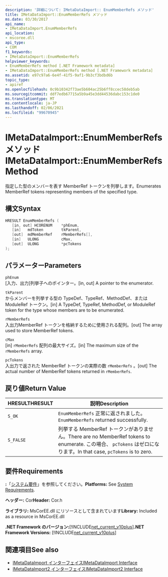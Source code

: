 ```yaml
---
description: '詳細について: IMetaDataImport:: EnumMemberRefs メソッド'
title: IMetaDataImport::EnumMemberRefs メソッド
ms.date: 03/30/2017
api_name:
- IMetaDataImport.EnumMemberRefs
api_location:
- mscoree.dll
api_type:
- COM
f1_keywords:
- IMetaDataImport::EnumMemberRefs
helpviewer_keywords:
- EnumMemberRefs method [.NET Framework metadata]
- IMetaDataImport::EnumMemberRefs method [.NET Framework metadata]
ms.assetid: e97c97a6-6e4f-41f5-9af1-9b3cf3bdbd6b
topic_type:
- apiref
ms.openlocfilehash: 0c9b10342f73ae5b604ac25b6ff8ccec58deb5ab
ms.sourcegitcommit: ddf7edb67715a5b9a45e3dd44536dabc153c1de0
ms.translationtype: MT
ms.contentlocale: ja-JP
ms.lasthandoff: 02/06/2021
ms.locfileid: "99670945"
---
```

# <a name="imetadataimportenummemberrefs-method"></a><span data-ttu-id="9b7db-103">IMetaDataImport::EnumMemberRefs メソッド</span><span class="sxs-lookup"><span data-stu-id="9b7db-103">IMetaDataImport::EnumMemberRefs Method</span></span>

<span data-ttu-id="9b7db-104">指定した型のメンバーを表す MemberRef トークンを列挙します。</span><span class="sxs-lookup"><span data-stu-id="9b7db-104">Enumerates MemberRef tokens representing members of the specified type.</span></span>  
  
## <a name="syntax"></a><span data-ttu-id="9b7db-105">構文</span><span class="sxs-lookup"><span data-stu-id="9b7db-105">Syntax</span></span>  
  
```cpp  
HRESULT EnumMemberRefs (  
   [in, out] HCORENUM    *phEnum,
   [in]   mdToken        tkParent,
   [out]  mdMemberRef    rMemberRefs[],
   [in]   ULONG          cMax,
   [out]  ULONG          *pcTokens  
);  
```  
  
## <a name="parameters"></a><span data-ttu-id="9b7db-106">パラメーター</span><span class="sxs-lookup"><span data-stu-id="9b7db-106">Parameters</span></span>  

 `phEnum`  
 <span data-ttu-id="9b7db-107">[入力、出力]列挙子へのポインター。</span><span class="sxs-lookup"><span data-stu-id="9b7db-107">[in, out] A pointer to the enumerator.</span></span>  
  
 `tkParent`  
 <span data-ttu-id="9b7db-108">からメンバーを列挙する型の TypeDef、TypeRef、MethodDef、または ModuleRef トークン。</span><span class="sxs-lookup"><span data-stu-id="9b7db-108">[in] A TypeDef, TypeRef, MethodDef, or ModuleRef token for the type whose members are to be enumerated.</span></span>  
  
 `rMemberRefs`  
 <span data-ttu-id="9b7db-109">入出力MemberRef トークンを格納するために使用される配列。</span><span class="sxs-lookup"><span data-stu-id="9b7db-109">[out] The array used to store MemberRef tokens.</span></span>  
  
 `cMax`  
 <span data-ttu-id="9b7db-110">[in] `rMemberRefs` 配列の最大サイズ。</span><span class="sxs-lookup"><span data-stu-id="9b7db-110">[in] The maximum size of the `rMemberRefs` array.</span></span>  
  
 `pcTokens`  
 <span data-ttu-id="9b7db-111">入出力で返された MemberRef トークンの実際の数 `rMemberRefs` 。</span><span class="sxs-lookup"><span data-stu-id="9b7db-111">[out] The actual number of MemberRef tokens returned in `rMemberRefs`.</span></span>  
  
## <a name="return-value"></a><span data-ttu-id="9b7db-112">戻り値</span><span class="sxs-lookup"><span data-stu-id="9b7db-112">Return Value</span></span>  
  
|<span data-ttu-id="9b7db-113">HRESULT</span><span class="sxs-lookup"><span data-stu-id="9b7db-113">HRESULT</span></span>|<span data-ttu-id="9b7db-114">説明</span><span class="sxs-lookup"><span data-stu-id="9b7db-114">Description</span></span>|  
|-------------|-----------------|  
|`S_OK`|<span data-ttu-id="9b7db-115">`EnumMemberRefs` 正常に返されました。</span><span class="sxs-lookup"><span data-stu-id="9b7db-115">`EnumMemberRefs` returned successfully.</span></span>|  
|`S_FALSE`|<span data-ttu-id="9b7db-116">列挙する MemberRef トークンがありません。</span><span class="sxs-lookup"><span data-stu-id="9b7db-116">There are no MemberRef tokens to enumerate.</span></span> <span data-ttu-id="9b7db-117">この場合、 `pcTokens` はゼロになります。</span><span class="sxs-lookup"><span data-stu-id="9b7db-117">In that case, `pcTokens` is to zero.</span></span>|  
  
## <a name="requirements"></a><span data-ttu-id="9b7db-118">要件</span><span class="sxs-lookup"><span data-stu-id="9b7db-118">Requirements</span></span>  

 <span data-ttu-id="9b7db-119">**:**「[システム要件](../../get-started/system-requirements.md)」を参照してください。</span><span class="sxs-lookup"><span data-stu-id="9b7db-119">**Platforms:** See [System Requirements](../../get-started/system-requirements.md).</span></span>  
  
 <span data-ttu-id="9b7db-120">**ヘッダー:** Cor</span><span class="sxs-lookup"><span data-stu-id="9b7db-120">**Header:** Cor.h</span></span>  
  
 <span data-ttu-id="9b7db-121">**ライブラリ:** MsCorEE.dll にリソースとして含まれています</span><span class="sxs-lookup"><span data-stu-id="9b7db-121">**Library:** Included as a resource in MsCorEE.dll</span></span>  
  
 <span data-ttu-id="9b7db-122">**.NET Framework のバージョン:**[!INCLUDE[net_current_v10plus](../../../../includes/net-current-v10plus-md.md)]</span><span class="sxs-lookup"><span data-stu-id="9b7db-122">**.NET Framework Versions:** [!INCLUDE[net_current_v10plus](../../../../includes/net-current-v10plus-md.md)]</span></span>  
  
## <a name="see-also"></a><span data-ttu-id="9b7db-123">関連項目</span><span class="sxs-lookup"><span data-stu-id="9b7db-123">See also</span></span>

- [<span data-ttu-id="9b7db-124">IMetaDataImport インターフェイス</span><span class="sxs-lookup"><span data-stu-id="9b7db-124">IMetaDataImport Interface</span></span>](imetadataimport-interface.md)
- [<span data-ttu-id="9b7db-125">IMetaDataImport2 インターフェイス</span><span class="sxs-lookup"><span data-stu-id="9b7db-125">IMetaDataImport2 Interface</span></span>](imetadataimport2-interface.md)

